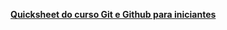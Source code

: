 [**Quicksheet do curso Git e Github para iniciantes**](https://www.udemy.com/git-e-github-para-iniciantes/)
